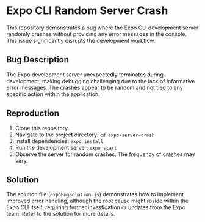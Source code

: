 # Expo CLI Random Server Crash

This repository demonstrates a bug where the Expo CLI development server randomly crashes without providing any error messages in the console. This issue significantly disrupts the development workflow.

## Bug Description

The Expo development server unexpectedly terminates during development, making debugging challenging due to the lack of informative error messages.  The crashes appear to be random and not tied to any specific action within the application.

## Reproduction

1. Clone this repository.
2. Navigate to the project directory: `cd expo-server-crash`
3. Install dependencies: `expo install`
4. Run the development server: `expo start`
5. Observe the server for random crashes.  The frequency of crashes may vary.

## Solution

The solution file (`expoBugSolution.js`) demonstrates how to implement improved error handling, although the root cause might reside within the Expo CLI itself, requiring further investigation or updates from the Expo team.  Refer to the solution for more details.